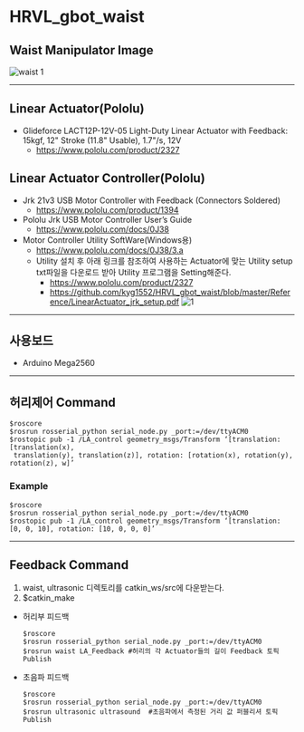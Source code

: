 # HRVL_gbot_waist


## Waist Manipulator Image
![waist 1](https://user-images.githubusercontent.com/37207332/61573044-e0a8cb00-aae2-11e9-916d-d7835c57ecef.jpg)

***
## Linear Actuator(Pololu)
* Glideforce LACT12P-12V-05 Light-Duty Linear Actuator with Feedback: 15kgf, 12" Stroke (11.8" Usable), 1.7"/s, 12V
    * https://www.pololu.com/product/2327


## Linear Actuator Controller(Pololu)
* Jrk 21v3 USB Motor Controller with Feedback (Connectors Soldered)
    * https://www.pololu.com/product/1394
* Pololu Jrk USB Motor Controller User’s Guide
    * https://www.pololu.com/docs/0J38
* Motor Controller Utility SoftWare(Windows용)
    * https://www.pololu.com/docs/0J38/3.a
    * Utility 설치 후 아래 링크를 참조하여 사용하는 Actuator에 맞는 Utility setup txt파일을 다운로드 받아 
      Utility 프로그램을 Setting해준다.
        * https://www.pololu.com/product/2327
        * https://github.com/kyg1552/HRVL_gbot_waist/blob/master/Reference/LinearActuator_jrk_setup.pdf
         ![1](https://user-images.githubusercontent.com/37207332/61711681-939d5100-ad8f-11e9-8887-19512c0c3bb8.JPG)
***
## 사용보드
* Arduino Mega2560

***
## 허리제어 Command
    $roscore
    $rosrun rosserial_python serial_node.py _port:=/dev/ttyACM0
    $rostopic pub -1 /LA_control geometry_msgs/Transform ‘[translation: [translation(x), 
     translation(y), translation(z)], rotation: [rotation(x), rotation(y), rotation(z), w]’
### Example
    $roscore
    $rosrun rosserial_python serial_node.py _port:=/dev/ttyACM0
    $rostopic pub -1 /LA_control geometry_msgs/Transform ‘[translation: [0, 0, 10], rotation: [10, 0, 0, 0]’ 
***
## Feedback Command
1. waist, ultrasonic 디렉토리를 catkin_ws/src에 다운받는다.
2. $catkin_make

* 허리부 피드백

      $roscore
      $rosrun rosserial_python serial_node.py _port:=/dev/ttyACM0
      $rosrun waist LA_Feedback #허리의 각 Actuator들의 길이 Feedback 토픽 Publish 
    
* 초음파 피드백
 
      $roscore
      $rosrun rosserial_python serial_node.py _port:=/dev/ttyACM0
      $rosrun ultrasonic ultrasound  #초음파에서 측정된 거리 값 퍼블리셔 토픽 Publish
